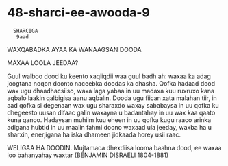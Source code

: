 # 48-sharci-ee-awooda-9


      SHARCIGA 
       9aad
       
       
  WAXQABADKA AYAA KA WANAAGSAN DOODA
  
  
  MAXAA LOOLA JEEDAA?
  
Guul walboo dood ku keento xaqiiqdii waa guul badh ah: waxaa ka adag joogtana noqon doonto naceebka doodas ka dhasha. Qofka hadaad dood wax ugu dhaadhacsiiso, waxa laga yabaa in uu madaxa kuu ruxruxo kana aqbalo laakin qalbigisa aanu aqbalin. Dooda ugu fiican xata malahan tiir, in aad qofka si degenaan wax ugu sharaxdo waxay sababaysa in uu qofka ku dhegeesto uusan difaac galin waxayna u badantahay in uu wax kaa qaato kuna qanco. Hadaysan muhiim kuu eheen in uu qofka kugu raaco arinka adigana hubtid in uu maalin fahmi doono waxaad ula jeeday, waxba ha u sharxin, enerjigana ha iska dhameen jidkaada horey usii raac.

WELIGAA HA DOODIN. Mujtamaca dhexdiisa looma baahna dood, ee waxaa loo bahanyahay waxtar (BENJAMIN DISRAELI 1804-1881)
